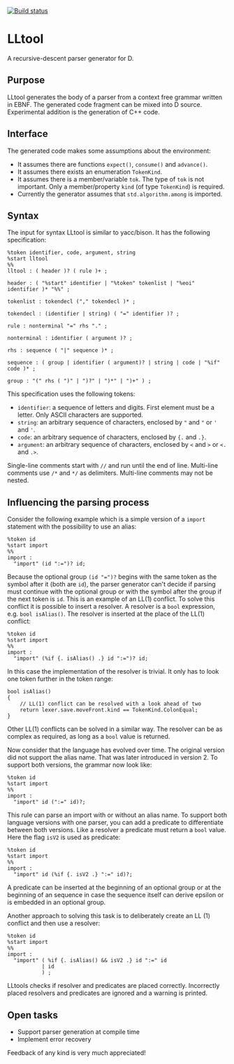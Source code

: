 [![Build status](https://img.shields.io/travis/redstar/LLtool/master.svg?logo=travis&label=Travis%20CI)][1]

# LLtool
A recursive-descent parser generator for D.

## Purpose

LLtool generates the body of a parser from a context free grammar written in EBNF.
The generated code fragment can be mixed into D source. Experimental addition is
the generation of C++ code.

## Interface

The generated code makes some assumptions about the environment:

- It assumes there are functions `expect()`, `consume()` and `advance()`.
- It assumes there exists an enumeration `TokenKind`.
- It assumes there is a member/variable `tok`. The type of `tok` is not important.
  Only a member/property `kind` (of type `TokenKind`) is required.
- Currently the generator assumes that `std.algorithm.among` is imported.

## Syntax

The input for syntax LLtool is similar to yacc/bison. It has the following specification:

    %token identifier, code, argument, string
    %start lltool
    %%
    lltool : ( header )? ( rule )+ ;

    header : ( "%start" identifier | "%token" tokenlist | "%eoi" identifier )* "%%" ;

    tokenlist : tokendecl ("," tokendecl )* ;

    tokendecl : (identifier | string) ( "=" identifier )? ;

    rule : nonterminal "=" rhs "." ;

    nonterminal : identifier ( argument )? ;

    rhs : sequence ( "|" sequence )* ;

    sequence : ( group | identifier ( argument)? | string | code | "%if" code )* ;

    group : "(" rhs ( ")" | ")?" | ")*" | ")+" ) ;

This specification uses the following tokens:

- `identifier`: a sequence of letters and digits. First element must be a letter.
  Only ASCII characters are supported.
- `string`: an arbitrary sequence of characters, enclosed by `"` and `"` or `'` and `'`.
- `code`: an arbitrary sequence of characters, enclosed by `{.` and `.}`.
- `argument`: an arbitrary sequence of characters, enclosed by `<` and `>` or `<.` and `.>`.

Single-line comments start with `//` and run until the end of line.
Multi-line comments use `/*` and `*/` as delimiters. Multi-line comments may not
be nested.

## Influencing the parsing process

Consider the following example which is a simple version of a `import` statement
with the possibility to use an alias:

    %token id
    %start import
    %%
    import :
      "import" (id ":=")? id;

Because the optional group `(id "=")?` begins with the same token as the symbol
after it (both are `id`), the parser generator can't decide if parsing must
continue with the optional group or with the symbol after the group  if the next
token is `id`. This is an example of an LL(1) conflict. To solve this conflict
it is possible to insert a resolver. A resolver is a `bool` expression, e.g.
`bool isAlias()`. The resolver is inserted at the place of the LL(1) conflict:

    %token id
    %start import
    %%
    import :
      "import" (%if {. isAlias() .} id ":=")? id;

In this case the implementation of the resolver is trivial. It only has to look
one token further in the token range:

    bool isAlias()
    {
        // LL(1) conflict can be resolved with a look ahead of two
        return lexer.save.moveFront.kind == TokenKind.ColonEqual;
    }

Other LL(1) conflicts can be solved in a similar way. The resolver can be as
complex as required, as long as a `bool` value is returned.

Now consider that the language has evolved over time. The original version did
not support the alias name. That was later introduced in version 2. To support
both versions, the grammar now look like:

    %token id
    %start import
    %%
    import :
      "import" id (":=" id)?;

This rule can parse an import with or without an alias name. To support both
language versions with one parser, you can add a predicate to differentiate
between both versions. Like a resolver a predicate must return a `bool` value.
Here the flag `isV2` is used as predicate:

    %token id
    %start import
    %%
    import :
      "import" id (%if {. isV2 .} ":=" id)?;

A predicate can be inserted at the beginning of an optional group or at the
beginning of an sequence in case the sequence itself can derive epsilon or is
embedded in an optional group.

Another approach to solving this task is to deliberately create an LL (1)
conflict and then use a resolver:

    %token id
    %start import
    %%
    import :
      "import" ( %if {. isAlias() && isV2 .} id ":=" id
               | id
               ) ;

LLtools checks if resolver and predicates are placed correctly. Incorrectly
placed resolvers and predicates are ignored and a warning is printed.

## Open tasks

- Support parser generation at compile time
- Implement error recovery

Feedback of any kind is very much appreciated!

[1]: https://travis-ci.org/redstar/LLtool/branches
